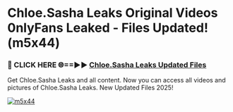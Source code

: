 # Chloe.Sasha Leaks Original Videos 0nlyFans Leaked - Files Updated! (m5x44)

<h3>🔴 CLICK HERE 🌐==►► <a href="https://tinyurl.com/ms9xzufz" rel="nofollow">Chloe.Sasha Leaks Updated Files</a></h3>

Get Chloe.Sasha Leaks and all content. Now you can access all videos and pictures of Chloe.Sasha Leaks. New Updated Files 2025!

[![m5x44](https://i.imgur.com/ppqm5kG.gif)](https://tinyurl.com/ms9xzufz)

